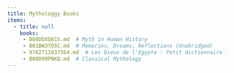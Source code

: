 ```yaml
---
title: Mythologgy Books
items:
  - title: null
    books:
     - B00DDXQ61S.md  # Myth in Human History
     - B01BW37O5C.md  # Memories, Dreams, Reflections (Unabridged)
     - 9782711837564.md  # Les Dieux de l'Egypte : Petit dictionnaire illustré
     - B00D99PNKQ.md  # Classical Mythology
---
```


